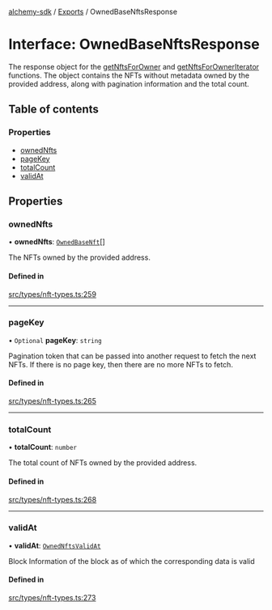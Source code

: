 [alchemy-sdk](../README.md) / [Exports](../modules.md) / OwnedBaseNftsResponse

# Interface: OwnedBaseNftsResponse

The response object for the [getNftsForOwner](../classes/NftNamespace.md#getnftsforowner) and
[getNftsForOwnerIterator](../classes/NftNamespace.md#getnftsforowneriterator) functions. The object contains the NFTs
without metadata owned by the provided address, along with pagination
information and the total count.

## Table of contents

### Properties

- [ownedNfts](OwnedBaseNftsResponse.md#ownednfts)
- [pageKey](OwnedBaseNftsResponse.md#pagekey)
- [totalCount](OwnedBaseNftsResponse.md#totalcount)
- [validAt](OwnedBaseNftsResponse.md#validat)

## Properties

### ownedNfts

• **ownedNfts**: [`OwnedBaseNft`](OwnedBaseNft.md)[]

The NFTs owned by the provided address.

#### Defined in

[src/types/nft-types.ts:259](https://github.com/alchemyplatform/alchemy-sdk-js/blob/fb68bb4a/src/types/nft-types.ts#L259)

___

### pageKey

• `Optional` **pageKey**: `string`

Pagination token that can be passed into another request to fetch the next
NFTs. If there is no page key, then there are no more NFTs to fetch.

#### Defined in

[src/types/nft-types.ts:265](https://github.com/alchemyplatform/alchemy-sdk-js/blob/fb68bb4a/src/types/nft-types.ts#L265)

___

### totalCount

• **totalCount**: `number`

The total count of NFTs owned by the provided address.

#### Defined in

[src/types/nft-types.ts:268](https://github.com/alchemyplatform/alchemy-sdk-js/blob/fb68bb4a/src/types/nft-types.ts#L268)

___

### validAt

• **validAt**: [`OwnedNftsValidAt`](OwnedNftsValidAt.md)

Block Information of the block as of which the corresponding data is valid

#### Defined in

[src/types/nft-types.ts:273](https://github.com/alchemyplatform/alchemy-sdk-js/blob/fb68bb4a/src/types/nft-types.ts#L273)
